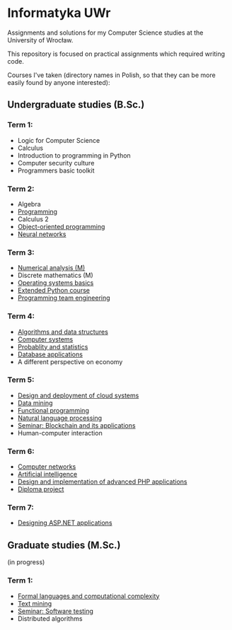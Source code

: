 # Informatyka UWr

Assignments and solutions for my Computer Science studies at the University of Wrocław.

This repository is focused on practical assignments which required writing code.

Courses I've taken (directory names in Polish, so that they can be more easily found by anyone interested):

## Undergraduate studies (B.Sc.)

### Term 1:
- Logic for Computer Science
- Calculus
- Introduction to programming in Python
- Computer security culture
- Programmers basic toolkit

### Term 2:
- Algebra
- [Programming](Metody_programowania)
- Calculus 2
- [Object-oriented programming](Programowanie_obiektowe)
- [Neural networks](Sieci_neuronowe)
  
### Term 3:
- [Numerical analysis (M)](Analiza_numeryczna_M)
- Discrete mathematics (M)
- [Operating systems basics](Systemy_operacyjne_Podstawy)
- [Extended Python course](Kurs_rozszerzony_jezyka_Python)
- [Programming team engineering](https://github.com/czapiga/IZP-glosowanie)

### Term 4:
- [Algorithms and data structures](Algorytmy_i_struktury_danych)
- [Computer systems](Architektury_systemow_komputerowych)
- [Probablity and statistics](Rachunek_prawdopodobienstwa_i_statystyka)
- [Database applications](Kurs_projektowania_aplikacji_z_bazami_danych)
- A different perspective on economy

### Term 5:
- [Design and deployment of cloud systems](Projektowanie_i_wdrazanie_systemow_w_chmurze)
- [Data mining](Eksploracja_danych)
- [Functional programming](Programowanie_funkcyjne)
- [Natural language processing](Przetwarzanie_jezyka_naturalnego)
- [Seminar: Blockchain and its applications](Seminarium_Blockchain_i_jego_zastosowania)
- Human-computer interaction

### Term 6:
- [Computer networks](Sieci_komputerowe)
- [Artificial intelligence](Sztuczna_inteligencja)
- [Design and implementation of advanced PHP applications](Kurs_Projektowanie_i_implementacja_zaawansowanych_aplikacji_PHP)
- [Diploma project](Praca_inzynierska)

### Term 7:
- [Designing ASP.NET applications](Kurs_projektowania_aplikacji_ASPNET)

## Graduate studies (M.Sc.)

(in progress)

### Term 1:
- [Formal languages and computational complexity](Jezyki_formalne_i_zlozonosc_obliczeniowa)
- [Text mining](Eksploracja_tekstow)
- [Seminar: Software testing](Seminarium_Testowanie_oprogramowania)
- Distributed algorithms
